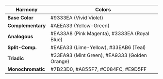 | Harmony           | Colors                                        |
| ----------------- | --------------------------------------------- |
| **Base Color**    | #9333EA (Vivid Violet)                        |
| **Complementary** | #AEEA33 (Yellow-Green)                        |
| **Analogous**     | #EA33A8 (Pink Magenta), #3333EA (Royal Blue)  |
| **Split-Comp.**   | #EAEA33 (Lime-Yellow), #33EAB6 (Teal)         |
| **Triadic**       | #33EA93 (Mint Green), #EA9333 (Golden Orange) |
| **Monochromatic** | #7B23D0, #A855F7, #C084FC, #E9D5FF            |
